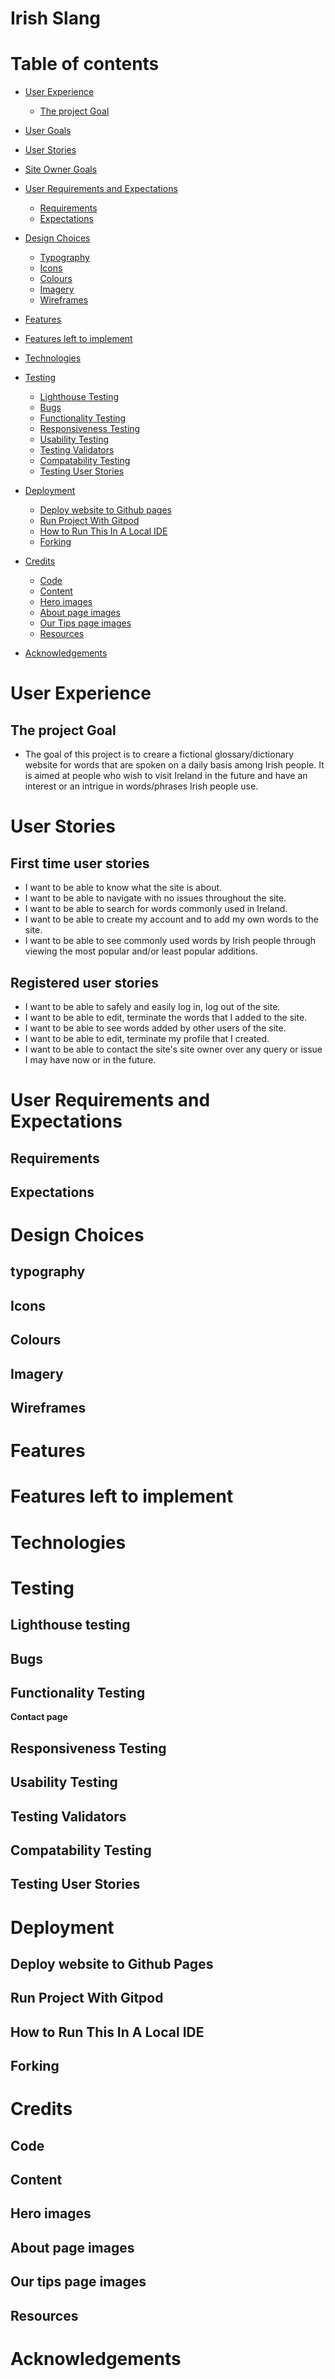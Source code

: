 # Irish Slang

# Table of contents
- [User Experience](#user-experience)
  * [The project Goal](#the-project-goal)
- [User Goals](#user-goals)
- [User Stories](#user-stories)
- [Site Owner Goals](#site-owner-goals)
- [User Requirements and Expectations](#user-requirements-and-expectations)
  * [Requirements](#requirements)
  * [Expectations](#expectations)
- [Design Choices](#design-choices)
  * [Typography](#typography)
  * [Icons](#icons)
  * [Colours](#colours)
  * [Imagery](#imagery)
  * [Wireframes](#wireframes)
- [Features](#features)
- [Features left to implement](#features-left-to-implement)
- [Technologies](#technologies)
- [Testing](#testing)
  * [Lighthouse Testing](#lighthouse-testing)
  * [Bugs](#bugs)
  * [Functionality Testing](#functionality-testing)
  * [Responsiveness Testing](#responsiveness-testing)
  * [Usability Testing](#usability-testing)
  * [Testing Validators](#testing-validators)
  * [Compatability Testing](#compatability-testing)
  * [Testing User Stories](#testing-user-stories)
- [Deployment](#deployment)
  * [Deploy website to Github pages](#deploy-website-to-github-pages)
  * [Run Project With Gitpod](#run-project-with-gitpod)
  * [How to Run This In A Local IDE](#how-to-run-this-in-a-local-ide)
  * [Forking](#forking)
- [Credits](#credits)
  * [Code](#code)
  * [Content](#content)
  * [Hero images](#hero-images)
  * [About page images](#about-page-images)
  * [Our Tips page images](#our-tips-page-images)
  * [Resources](#resources)

- [Acknowledgements](#acknowledgements)


# User Experience

## The project Goal  
* The goal of this project is to creare a fictional glossary/dictionary website for words that are spoken on a daily basis among Irish people. It is aimed at people who wish to
visit Ireland in the future and have an interest or an intrigue in words/phrases Irish people use.


# User Stories

## First time user stories

* I want to be able to know what the site is about.
* I want to be able to navigate with no issues throughout the site.
* I want to be able to search for words commonly used in Ireland.
* I want to be able to create my account and to add my own words to the site.
* I want to be able to see commonly used words by Irish people through viewing the most popular and/or least popular additions.

## Registered user stories

* I want to be able to safely and easily log in, log out of the site.
* I want to be able to edit, terminate the words that I added to the site.
* I want to be able to see words added by other users of the site.
* I want to be able to edit, terminate my profile that I created.
* I want to be able to contact the site's site owner over any query or issue I may have now or in the future.





# User Requirements and Expectations

## Requirements



## Expectations



# Design Choices



## typography



## Icons



## Colours



## Imagery



## Wireframes



 # Features



 # Features left to implement



 # Technologies



# Testing


## Lighthouse testing



## Bugs



## Functionality Testing

**Contact page**


## Responsiveness Testing





## Usability Testing



## Testing Validators


## Compatability Testing



## Testing User Stories





# Deployment




## Deploy website to Github Pages


## Run Project With Gitpod



## How to Run This In A Local IDE


## Forking



# Credits

## Code



## Content



## Hero images



## About page images



## Our tips page images


## Resources



# Acknowledgements

